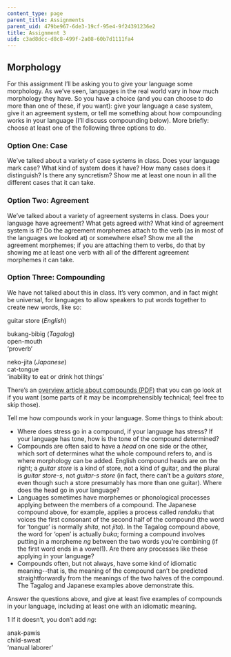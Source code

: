 ```yaml
---
content_type: page
parent_title: Assignments
parent_uid: 479be967-6de3-19cf-95e4-9f24391236e2
title: Assignment 3
uid: c3ad8dcc-d8c8-499f-2a08-60b7d1111fa4
---
```


Morphology
----------

For this assignment I’ll be asking you to give your language some morphology. As we’ve seen, languages in the real world vary in how much morphology they have. So you have a choice (and you can choose to do more than one of these, if you want): give your language a case system, give it an agreement system, or tell me something about how compounding works in your language (I’ll discuss compounding below). More briefly: choose at least one of the following three options to do.

### Option One: Case

We’ve talked about a variety of case systems in class. Does your language mark case? What kind of system does it have? How many cases does it distinguish? Is there any syncretism? Show me at least one noun in all the different cases that it can take.

### Option Two: Agreement

We’ve talked about a variety of agreement systems in class. Does your language have agreement? What gets agreed with? What kind of agreement system is it? Do the agreement morphemes attach to the verb (as in most of the languages we looked at) or somewhere else? Show me all the agreement morphemes; if you are attaching them to verbs, do that by showing me at least one verb with all of the different agreement morphemes it can take.

### Option Three: Compounding

We have not talked about this in class. It’s very common, and in fact might be universal, for languages to allow speakers to put words together to create new words, like so:

guitar store (_English_)

bukang-bibig (_Tagalog_)  
open-mouth  
‘proverb’

neko-jita (_Japanese_)  
cat-tongue  
‘inability to eat or drink hot things’

There’s an [overview article about compounds (PDF)](http://www.ai.mit.edu/projects/dm/bp/fabb-compounds.pdf) that you can go look at if you want (some parts of it may be incomprehensibly technical; feel free to skip those).

Tell me how compounds work in your language. Some things to think about:

*   Where does stress go in a compound, if your language has stress? If your language has tone, how is the tone of the compound determined?
*   Compounds are often said to have a _head_ on one side or the other, which sort of determines what the whole compound refers to, and is where morphology can be added. English compound heads are on the right; a _guitar store_ is a kind of store, not a kind of guitar, and the plural is _guitar store-s_, not _guitar-s store_ (in fact, there can’t be a _guitars store_, even though such a store presumably has more than one guitar). Where does the head go in your language?
*   Languages sometimes have morphemes or phonological processes applying between the members of a compound. The Japanese compound above, for example, applies a process called _rendaku_ that voices the first consonant of the second half of the compound (the word for ‘tongue’ is normally _shita_, not _jita_). In the Tagalog compound above, the word for ‘open’ is actually _buka_; forming a compound involves putting in a morpheme _ng_ between the two words you’re combining (if the first word ends in a vowel1). Are there any processes like these applying in your language?
*   Compounds often, but not always, have some kind of idiomatic meaning--that is, the meaning of the compound can’t be predicted straightforwardly from the meanings of the two halves of the compound. The Tagalog and Japanese examples above demonstrate this.

Answer the questions above, and give at least five examples of compounds in your language, including at least one with an idiomatic meaning.

1 If it doesn’t, you don’t add _ng_:

anak-pawis  
child-sweat  
‘manual laborer’